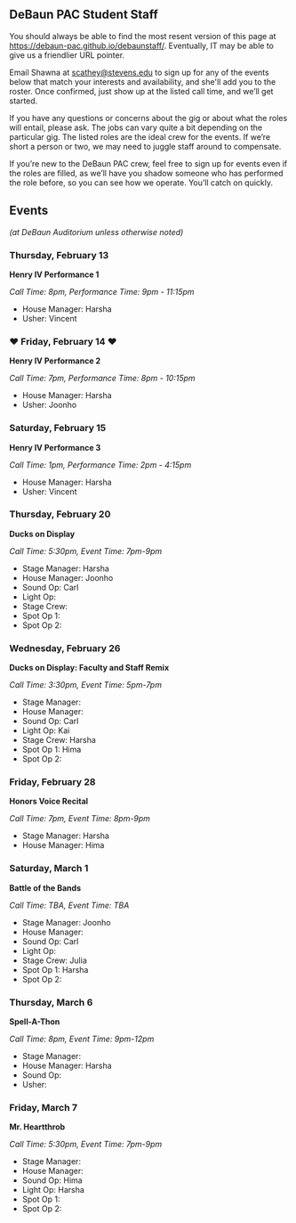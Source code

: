 ## DeBaun PAC Student Staff

You should always be able to find the most resent version of this page at <https://debaun-pac.github.io/debaunstaff/>. Eventually, IT may be able to give us a friendlier URL pointer.

Email Shawna at <scathey@stevens.edu>  to sign up for any of the events below that match your interests and availability, and she'll add you to the roster. Once confirmed, just show up at the listed call time, and we’ll get started.

If you have any questions or concerns about the gig or about what the roles will entail, please ask. The jobs can vary quite a bit depending on the particular gig. The listed roles are the ideal crew for the events. If we’re short a person or two, we may need to juggle staff around to compensate.

If you’re new to the DeBaun PAC crew, feel free to sign up for events even if the roles are filled, as we’ll have you shadow someone who has performed the role before, so you can see how we operate. You’ll catch on quickly.


## Events
*(at DeBaun Auditorium unless otherwise noted)*


### Thursday, February 13

**Henry IV Performance 1**

_Call Time: 8pm, Performance Time: 9pm - 11:15pm_

- House Manager: Harsha
- Usher: Vincent

### ♥ Friday, February 14 ♥

**Henry IV Performance 2**

_Call Time: 7pm, Performance Time: 8pm - 10:15pm_

- House Manager: Harsha
- Usher: Joonho

### Saturday, February 15

**Henry IV Performance 3**

_Call Time: 1pm, Performance Time: 2pm - 4:15pm_

- House Manager: Harsha
- Usher: Vincent

### Thursday, February 20

**Ducks on Display**

_Call Time: 5:30pm, Event Time: 7pm-9pm_

- Stage Manager: Harsha
- House Manager: Joonho
- Sound Op: Carl
- Light Op:
- Stage Crew: 
- Spot Op 1:
- Spot Op 2: 


### Wednesday, February 26

**Ducks on Display: Faculty and Staff Remix**

_Call Time: 3:30pm, Event Time: 5pm-7pm_

- Stage Manager:
- House Manager:
- Sound Op: Carl
- Light Op: Kai
- Stage Crew: Harsha
- Spot Op 1: Hima
- Spot Op 2: 


### Friday, February 28

**Honors Voice Recital**

_Call Time: 7pm, Event Time: 8pm-9pm_

- Stage Manager: Harsha
- House Manager: Hima


### Saturday, March 1

**Battle of the Bands**

_Call Time: TBA, Event Time: TBA_

- Stage Manager: Joonho
- House Manager: 
- Sound Op: Carl
- Light Op:
- Stage Crew: Julia
- Spot Op 1: Harsha
- Spot Op 2: 


### Thursday, March 6

**Spell-A-Thon**

_Call Time: 8pm, Event Time: 9pm-12pm_

- Stage Manager: 
- House Manager: Harsha
- Sound Op:
- Usher:

### Friday, March 7

**Mr. Heartthrob**

_Call Time: 5:30pm, Event Time: 7pm-9pm_

- Stage Manager: 
- House Manager:
- Sound Op: Hima
- Light Op: Harsha
- Spot Op 1:
- Spot Op 2: 
